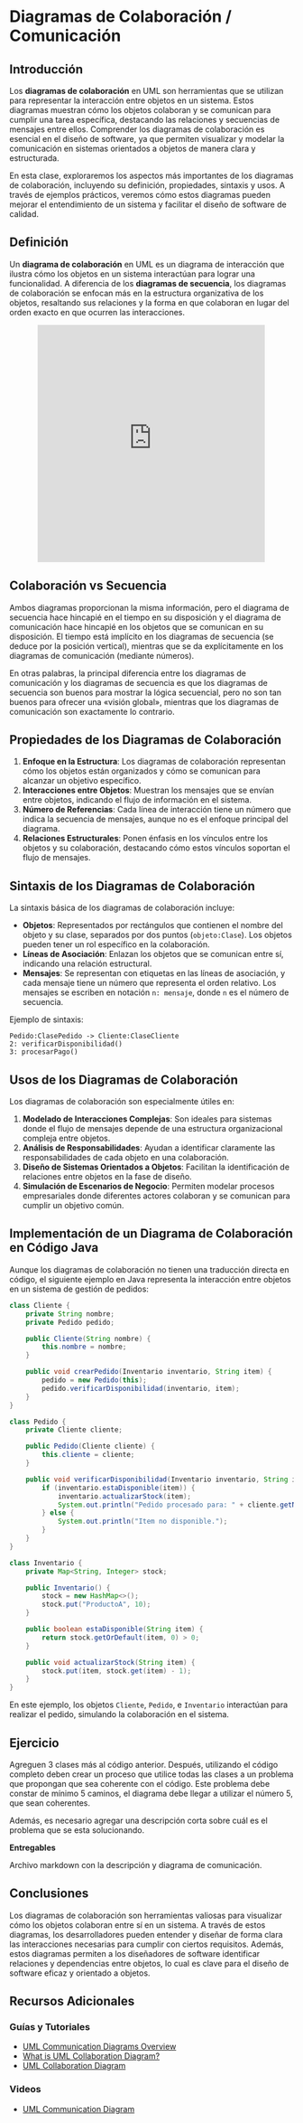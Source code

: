 # Diagramas de Colaboración / Comunicación

## Introducción

Los **diagramas de colaboración** en UML son herramientas que se utilizan para representar la interacción entre objetos en un sistema. Estos diagramas muestran cómo los objetos colaboran y se comunican para cumplir una tarea específica, destacando las relaciones y secuencias de mensajes entre ellos. Comprender los diagramas de colaboración es esencial en el diseño de software, ya que permiten visualizar y modelar la comunicación en sistemas orientados a objetos de manera clara y estructurada.

En esta clase, exploraremos los aspectos más importantes de los diagramas de colaboración, incluyendo su definición, propiedades, sintaxis y usos. A través de ejemplos prácticos, veremos cómo estos diagramas pueden mejorar el entendimiento de un sistema y facilitar el diseño de software de calidad.

## Definición

Un **diagrama de colaboración** en UML es un diagrama de interacción que ilustra cómo los objetos en un sistema interactúan para lograr una funcionalidad. A diferencia de los **diagramas de secuencia**, los diagramas de colaboración se enfocan más en la estructura organizativa de los objetos, resaltando sus relaciones y la forma en que colaboran en lugar del orden exacto en que ocurren las interacciones.

<div align="center">
<iframe width="80%" height="420px" src="https://www.youtube.com/embed/TL4ABTx_RtE?si=Id6aTxu5oF6Ptd9G" title="YouTube video player" frameborder="0" allow="accelerometer; autoplay; clipboard-write; encrypted-media; gyroscope; picture-in-picture; web-share" referrerpolicy="strict-origin-when-cross-origin" allowfullscreen></iframe>
</div>

## Colaboración vs Secuencia

Ambos diagramas proporcionan la misma información, pero el diagrama de secuencia hace hincapié en el tiempo en su disposición y el diagrama de comunicación hace hincapié en los objetos que se comunican en su disposición.
El tiempo está implícito en los diagramas de secuencia (se deduce por la posición vertical), mientras que se da explícitamente en los diagramas de comunicación (mediante números).

En otras palabras, la principal diferencia entre los diagramas de comunicación y los diagramas de secuencia es que los diagramas de secuencia son buenos para mostrar la lógica secuencial, pero no son tan buenos para ofrecer una «visión global», mientras que los diagramas de comunicación son exactamente lo contrario.

## Propiedades de los Diagramas de Colaboración

1. **Enfoque en la Estructura**: Los diagramas de colaboración representan cómo los objetos están organizados y cómo se comunican para alcanzar un objetivo específico.
2. **Interacciones entre Objetos**: Muestran los mensajes que se envían entre objetos, indicando el flujo de información en el sistema.
3. **Número de Referencias**: Cada línea de interacción tiene un número que indica la secuencia de mensajes, aunque no es el enfoque principal del diagrama.
4. **Relaciones Estructurales**: Ponen énfasis en los vínculos entre los objetos y su colaboración, destacando cómo estos vínculos soportan el flujo de mensajes.

## Sintaxis de los Diagramas de Colaboración

La sintaxis básica de los diagramas de colaboración incluye:

- **Objetos**: Representados por rectángulos que contienen el nombre del objeto y su clase, separados por dos puntos (`objeto:Clase`). Los objetos pueden tener un rol específico en la colaboración.
- **Líneas de Asociación**: Enlazan los objetos que se comunican entre sí, indicando una relación estructural.
- **Mensajes**: Se representan con etiquetas en las líneas de asociación, y cada mensaje tiene un número que representa el orden relativo. Los mensajes se escriben en notación `n: mensaje`, donde `n` es el número de secuencia.
  
Ejemplo de sintaxis:

```
Pedido:ClasePedido -> Cliente:ClaseCliente
2: verificarDisponibilidad()
3: procesarPago()
```

## Usos de los Diagramas de Colaboración

Los diagramas de colaboración son especialmente útiles en:

1. **Modelado de Interacciones Complejas**: Son ideales para sistemas donde el flujo de mensajes depende de una estructura organizacional compleja entre objetos.
2. **Análisis de Responsabilidades**: Ayudan a identificar claramente las responsabilidades de cada objeto en una colaboración.
3. **Diseño de Sistemas Orientados a Objetos**: Facilitan la identificación de relaciones entre objetos en la fase de diseño.
4. **Simulación de Escenarios de Negocio**: Permiten modelar procesos empresariales donde diferentes actores colaboran y se comunican para cumplir un objetivo común.

## Implementación de un Diagrama de Colaboración en Código Java

Aunque los diagramas de colaboración no tienen una traducción directa en código, el siguiente ejemplo en Java representa la interacción entre objetos en un sistema de gestión de pedidos:

```java
class Cliente {
    private String nombre;
    private Pedido pedido;

    public Cliente(String nombre) {
        this.nombre = nombre;
    }

    public void crearPedido(Inventario inventario, String item) {
        pedido = new Pedido(this);
        pedido.verificarDisponibilidad(inventario, item);
    }
}

class Pedido {
    private Cliente cliente;

    public Pedido(Cliente cliente) {
        this.cliente = cliente;
    }

    public void verificarDisponibilidad(Inventario inventario, String item) {
        if (inventario.estaDisponible(item)) {
            inventario.actualizarStock(item);
            System.out.println("Pedido procesado para: " + cliente.getNombre());
        } else {
            System.out.println("Item no disponible.");
        }
    }
}

class Inventario {
    private Map<String, Integer> stock;

    public Inventario() {
        stock = new HashMap<>();
        stock.put("ProductoA", 10);
    }

    public boolean estaDisponible(String item) {
        return stock.getOrDefault(item, 0) > 0;
    }

    public void actualizarStock(String item) {
        stock.put(item, stock.get(item) - 1);
    }
}
```

En este ejemplo, los objetos `Cliente`, `Pedido`, e `Inventario` interactúan para realizar el pedido, simulando la colaboración en el sistema.

## Ejercicio

Agreguen 3 clases más al código anterior. Después, utilizando el código completo deben crear un proceso que utilice todas las clases a un problema que propongan que sea coherente con el código. Este problema debe constar de mínimo 5 caminos, el diagrama debe llegar a utilizar el número 5, que sean coherentes.

Además, es necesario agregar una descripción corta sobre cuál es el problema que se esta solucionando.

**Entregables**

Archivo markdown con la descripción y diagrama de comunicación.

## Conclusiones

Los diagramas de colaboración son herramientas valiosas para visualizar cómo los objetos colaboran entre sí en un sistema. A través de estos diagramas, los desarrolladores pueden entender y diseñar de forma clara las interacciones necesarias para cumplir con ciertos requisitos. Además, estos diagramas permiten a los diseñadores de software identificar relaciones y dependencias entre objetos, lo cual es clave para el diseño de software eficaz y orientado a objetos.

## Recursos Adicionales

### Guías y Tutoriales

- [UML Communication Diagrams Overview](https://www.uml-diagrams.org/communication-diagrams.html)
- [What is UML Collaboration Diagram?](https://www.visual-paradigm.com/guide/uml-unified-modeling-language/what-is-uml-collaboration-diagram/)
- [UML Collaboration Diagram](https://www.javatpoint.com/uml-collaboration-diagram)


### Videos

-  [UML Communication Diagram ](https://www.youtube.com/watch?v=Xe0VZ2Fw7FQ)
